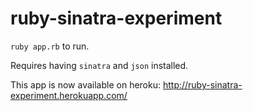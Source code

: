 ruby-sinatra-experiment
=======================

`ruby app.rb` to run.

Requires having `sinatra` and `json` installed.

This app is now available on heroku: http://ruby-sinatra-experiment.herokuapp.com/
